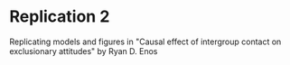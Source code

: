 # Replication 2

Replicating models and figures in "Causal effect of intergroup contact on exclusionary attitudes" by Ryan D. Enos
